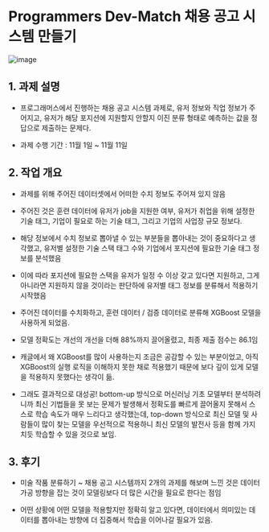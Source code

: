 # Programmers Dev-Match 채용 공고 시스템 만들기

![image](https://user-images.githubusercontent.com/40455392/144733851-697432bd-00e2-40e5-80cd-1c30b70f1a52.png)

## 1. 과제 설명

- 프로그래머스에서 진행하는 채용 공고 시스템 과제로, 유저 정보와 직업 정보가 주어지고, 유저가 해당 포지션에 지원할지 안할지 이진 분류 형태로 예측하는 값을 정답으로 제출하는 문제다.

- 과제 수행 기간 : 11월 1일 ~ 11월 11일

## 2. 작업 개요

- 과제를 위해 주어진 데이터셋에서 어떠한 수치 정보도 주어져 있지 않음

- 주어진 것은 훈련 데이터에 유저가 job을 지원한 여부, 유저가 취업을 위해 설정한 기술 태그, 기업이 필요로 하는 기술 태그, 그리고 기업의 사업장 규모 정보다.

- 해당 정보에서 수치 정보로 뽑아낼 수 있는 부분들을 뽑아내는 것이 중요하다고 생각했고, 유저별 설정한 기술 스택 태그 수와 기업에서 포지션에 필요한 기술 태그 정보를 분석했음

- 이에 따라 포지션에 필요한 스택을 유저가 일정 수 이상 갖고 있다면 지원하고, 그게 아니라면 지원하지 않을 것이라는 판단하에 유저별 태그 정보를 분류해서 적용하기 시작했음

- 주어진 데이터를 수치화하고, 훈련 데이터 / 검증 데이터로 분류해 XGBoost 모델을 사용하게 되었음.

- 모델 정확도는 개선의 개선을 더해 88%까지 끌어올렸고, 최종 제출 점수는 86.1임

- 캐글에서 왜 XGBoost를 많이 사용하는지 조금은 공감할 수 있는 부분이었고, 아직 XGBoost의 실행 로직을 이해하지 못한 채로 적용했기 때문에 보다 깊이 있게 모델을 적용하지 못했다는 생각이 듦.

- 그래도 결과적으로 대성공! bottom-up 방식으로 머신러닝 기초 모델부터 분석하려니까 최신 기법들을 못 보는 문제가 발생해서 정확도를 빠르게 끌어올지 못해서 스스로 학습 속도가 매우 느리다고 생각했는데, top-down 방식으로 최신 모델 및 사람들이 많이 찾는 모델을 우선적으로 적용하니 최신 모델의 발전사 등을 함께 가지치듯 학습할 수 있을 것으로 보임.

## 3. 후기

- 미술 작품 분류하기 ~ 채용 공고 시스템까지 2개의 과제를 해보며 느낀 것은 데이터 가공 방향을 잡는 것이 모델링보다 더 많은 시간을 필요로 한다는 점임

- 어떤 상황에 어떤 모델을 적용할지만 정확히 알고 있다면, 데이터에서 의미있는 데이터를 뽑아내는 방향에 더 집중해서 학습을 이어나갈 필요가 있음.
